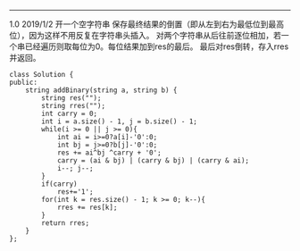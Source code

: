 ---
1.0 2019/1/2
开一个空字符串 保存最终结果的倒置（即从左到右为最低位到最高位），因为这样不用反复在字符串头插入。
对两个字符串从后往前逐位相加，若一个串已经遍历则取每位为0。每位结果加到res的最后。
最后对res倒转，存入rres并返回。
```
class Solution {
public:
    string addBinary(string a, string b) {
        string res("");
        string rres("");
        int carry = 0;
        int i = a.size() - 1, j = b.size() - 1;
        while(i >= 0 || j >= 0){
            int ai = i>=0?a[i]-'0':0;
            int bj = j>=0?b[j]-'0':0;  
            res += ai^bj ^carry + '0';
            carry = (ai & bj) | (carry & bj) | (carry & ai);
            i--; j--;
        }
        if(carry)
            res+='1';
        for(int k = res.size() - 1; k >= 0; k--){
            rres += res[k];
        }
        return rres;
    }
};
```
